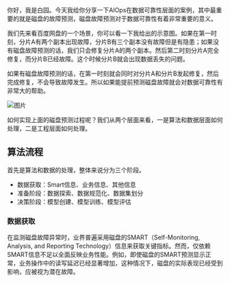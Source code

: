 你好，我是白园。今天我给你分享一下AIOps在数据可靠性层面的案例，其中最重要的就是磁盘的故障预测，磁盘故障预测对于数据可靠性有着非常重要的意义。

我们先来看百度网盘的一个场景，你可以看一下我给出的示意图。如果在第一时刻，分片A有两个副本出现故障，分片B有三个副本没有故障但是有隐患；如果没有磁盘故障预测的话，我们只会修复分片A的两个副本。然后第二时刻分片A完全修复，而分片B已经故障。这个时候分片B就会出现数据丢失的问题。

如果有磁盘故障预测的话，在第一时刻就会同时对分片A和分片B发起修复，然后完成修复，不会导致故障发生。所以如果能提前预测磁盘故障就会对数据可靠性有非常大的帮助。

![图片](https://static001.geekbang.org/resource/image/5d/ec/5dbce252c8839466753240703f5b2aec.png?wh=1920x1167)

如何实现上面的磁盘预测过程呢？我们从两个层面来看，一是算法和数据层面如何处理，二是工程层面如何处理。

## 算法流程

首先是算法和数据的处理，整体来说分为三个阶段。

- 数据获取：Smart信息、业务信息、其他信息
- 准备阶段：数据探索、数据规范化、数据集划分
- 决策阶段：模型创建、模型训练、模型评估

### 数据获取

在监测磁盘故障异常时，业界普遍采用磁盘的SMART（Self-Monitoring, Analysis, and Reporting Technology）信息来获取关键指标。然而，仅依赖SMART信息不足以全面反映业务性能。例如，即使磁盘的SMART预测显示正常，业务操作中的读写延迟已经显著增加，这种情况下，磁盘的实际表现已经受到影响，应被视为潜在故障。